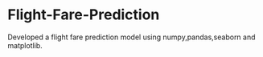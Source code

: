 # Flight-Fare-Prediction
Developed a flight fare prediction model using numpy,pandas,seaborn and matplotlib.
